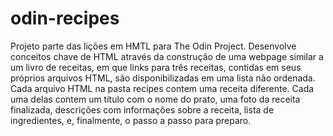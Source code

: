 # odin-recipes
Projeto parte das lições em HMTL para The Odin Project. 
Desenvolve conceitos chave de HTML através da construção de uma webpage similar a um livro de receitas, em que links para três receitas, contidas em seus próprios arquivos HTML, são disponibilizadas em uma lista não ordenada.
Cada arquivo HTML na pasta recipes contem uma receita diferente. Cada uma delas contem um título com o nome do prato, uma foto da receita finalizada, descrições com informações sobre a receita, lista de ingredientes, e, finalmente, o passo a passo para preparo.